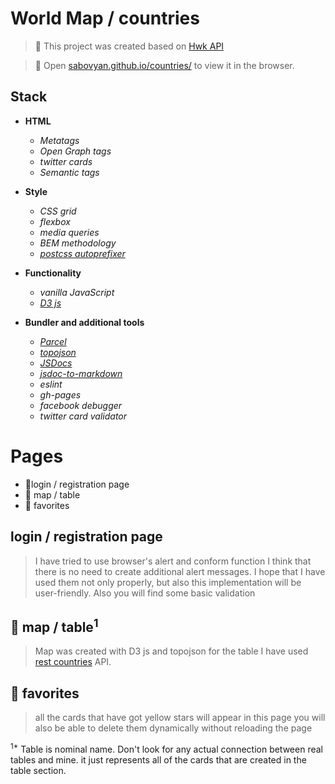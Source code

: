 # World Map / countries

> 📍 This project was created based on [Hwk API](https://classroom.google.com/c/MTI0OTY1MzA4OTA3/a/MTQxNzMzMTkxMzU5/details)

> 📍 Open [sabovyan.github.io/countries/](https://sabovyan.github.io/countries/) to view it in the browser.

## Stack

- **HTML**

  - _Metatags_
  - _Open Graph tags_
  - _twitter cards_
  - _Semantic tags_

- **Style**

  - _CSS grid_
  - _flexbox_
  - _media queries_
  - _BEM methodology_
  - _[postcss autoprefixer](https://github.com/postcss/autoprefixer)_

- **Functionality**

  - _vanilla JavaScript_
  - _[D3 js](https://d3js.org/)_

- **Bundler and additional tools**
  - _[Parcel](https://parceljs.org/)_
  - _[topojson](https://github.com/topojson/topojson)_
  - _[JSDocs](https://jsdoc.app/index.html)_
  - _[jsdoc-to-markdown](https://github.com/jsdoc2md/jsdoc-to-markdown)_
  - _eslint_
  - _gh-pages_
  - _facebook debugger_
  - _twitter card validator_

# Pages

- 📍login / registration page
- 📍 map / table
- 📍 favorites

## login / registration page

> I have tried to use browser's alert and conform function
> I think that there is no need to create additional alert messages. I hope that I have used them not only properly, but also this implementation will be user-friendly.
> Also you will find some basic validation

## 📍 map / table<sup>1</sup>

> Map was created with D3 js and topojson
> for the table I have used [rest countries](https://restcountries.eu/) API.

## 📍 favorites

> all the cards that have got yellow stars will appear in this page
> you will also be able to delete them dynamically without reloading the page

<sup>1\*</sup> Table is nominal name. Don't look for any actual connection between real tables and mine. it just represents all of the cards that are created in the table section.
